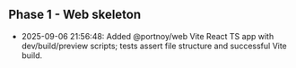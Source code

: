 ## Phase 1 - Web skeleton

- 2025-09-06 21:56:48: Added @portnoy/web Vite React TS app with dev/build/preview scripts; tests assert file structure and successful Vite build.

